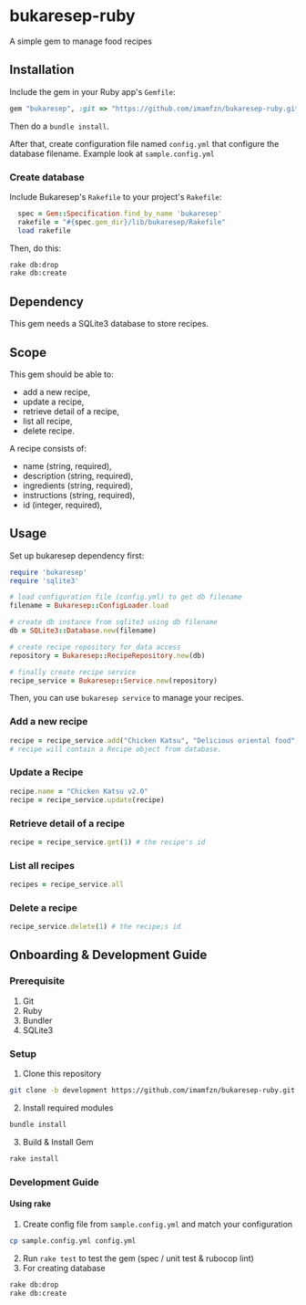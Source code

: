 # bukaresep-ruby

A simple gem to manage food recipes

## Installation

Include the gem in your Ruby app's `Gemfile`:

```ruby
gem "bukaresep", :git => "https://github.com/imamfzn/bukaresep-ruby.git", :branch => "development"
```

Then do a `bundle install`.

After that, create configuration file named `config.yml` that configure the database filename. Example look at `sample.config.yml`

### Create database

Include Bukaresep's `Rakefile` to your project's `Rakefile`:

```ruby
  spec = Gem::Specification.find_by_name 'bukaresep'
  rakefile = "#{spec.gem_dir}/lib/bukaresep/Rakefile"
  load rakefile
```

Then, do this:

```sh
rake db:drop
rake db:create
```

## Dependency

This gem needs a SQLite3 database to store recipes.

## Scope

This gem should be able to:

* add a new recipe,
* update a recipe,
* retrieve detail of a recipe,
* list all recipe,
* delete recipe.

A recipe consists of:

* name (string, required),
* description (string, required),
* ingredients (string, required),
* instructions (string, required),
* id (integer, required),

## Usage

Set up bukaresep dependency first:

```ruby
require 'bukaresep'
require 'sqlite3'

# load configuration file (config.yml) to get db filename
filename = Bukaresep::ConfigLoader.load

# create db instance from sqlite3 using db filename
db = SQLite3::Database.new(filename)

# create recipe repository for data access
repository = Bukaresep::RecipeRepository.new(db)

# finally create recipe service
recipe_service = Bukaresep::Service.new(repository)
```

Then, you can use `bukaresep service` to manage your recipes.

### Add a new recipe

```ruby
recipe = recipe_service.add("Chicken Katsu", "Delicious oriental food", "Chicken, egg, salt", "Just merge all ingredients")
# recipe will contain a Recipe object from database.
```

### Update a Recipe

```ruby
recipe.name = "Chicken Katsu v2.0"
recipe = recipe_service.update(recipe)
```

### Retrieve detail of a recipe

```ruby
recipe = recipe_service.get(1) # the recipe's id
```

### List all recipes

```ruby
recipes = recipe_service.all
```

### Delete a recipe

```ruby
recipe_service.delete(1) # the recipe;s id
```

## Onboarding & Development Guide

### Prerequisite

1. Git
2. Ruby
3. Bundler
4. SQLite3

### Setup

1. Clone this repository
```bash
git clone -b development https://github.com/imamfzn/bukaresep-ruby.git
```
2. Install required modules
```bash
bundle install
```
3. Build & Install Gem
```bash
rake install
```

### Development Guide

#### Using rake

1. Create config file from ```sample.config.yml``` and match your configuration
```bash
cp sample.config.yml config.yml
```
2. Run ```rake test``` to test the gem (spec / unit test & rubocop lint)
3. For creating database
```bash
rake db:drop
rake db:create
```